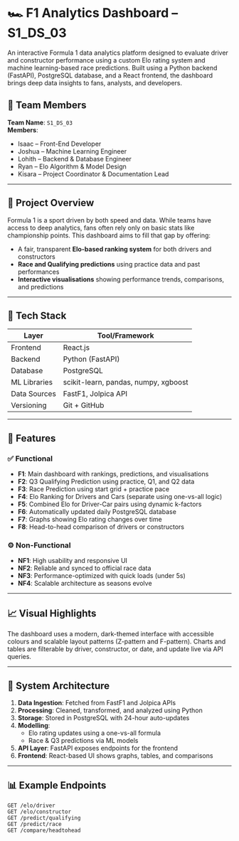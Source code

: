 # 🏎️ F1 Analytics Dashboard – S1_DS_03

An interactive Formula 1 data analytics platform designed to evaluate driver and constructor performance using a custom Elo rating system and machine learning-based race predictions. Built using a Python backend (FastAPI), PostgreSQL database, and a React frontend, the dashboard brings deep data insights to fans, analysts, and developers.

## 👥 Team Members

**Team Name**: `S1_DS_03`  
**Members**:
- Isaac – Front-End Developer  
- Joshua – Machine Learning Engineer  
- Lohith – Backend & Database Engineer  
- Ryan – Elo Algorithm & Model Design  
- Kisara – Project Coordinator & Documentation Lead  

---

## 📌 Project Overview

Formula 1 is a sport driven by both speed and data. While teams have access to deep analytics, fans often rely only on basic stats like championship points. This dashboard aims to fill that gap by offering:

- A fair, transparent **Elo-based ranking system** for both drivers and constructors
- **Race and Qualifying predictions** using practice data and past performances
- **Interactive visualisations** showing performance trends, comparisons, and predictions

---

## 🔧 Tech Stack

| Layer        | Tool/Framework       |
|--------------|----------------------|
| Frontend     | React.js             |
| Backend      | Python (FastAPI)     |
| Database     | PostgreSQL           |
| ML Libraries | scikit-learn, pandas, numpy, xgboost |
| Data Sources | FastF1, Jolpica API  |
| Versioning   | Git + GitHub         |

---

## 🚀 Features

### ✅ Functional
- **F1**: Main dashboard with rankings, predictions, and visualisations  
- **F2**: Q3 Qualifying Prediction using practice, Q1, and Q2 data  
- **F3**: Race Prediction using start grid + practice pace  
- **F4**: Elo Ranking for Drivers and Cars (separate using one-vs-all logic)  
- **F5**: Combined Elo for Driver-Car pairs using dynamic k-factors  
- **F6**: Automatically updated daily PostgreSQL database  
- **F7**: Graphs showing Elo rating changes over time  
- **F8**: Head-to-head comparison of drivers or constructors  

### ⚙️ Non-Functional
- **NF1**: High usability and responsive UI  
- **NF2**: Reliable and synced to official race data  
- **NF3**: Performance-optimized with quick loads (under 5s)  
- **NF4**: Scalable architecture as seasons evolve  

---

## 📈 Visual Highlights

The dashboard uses a modern, dark-themed interface with accessible colours and scalable layout patterns (Z-pattern and F-pattern). Charts and tables are filterable by driver, constructor, or date, and update live via API queries.

---

## 🔄 System Architecture

1. **Data Ingestion**: Fetched from FastF1 and Jolpica APIs  
2. **Processing**: Cleaned, transformed, and analyzed using Python  
3. **Storage**: Stored in PostgreSQL with 24-hour auto-updates  
4. **Modelling**:
   - Elo rating updates using a one-vs-all formula
   - Race & Q3 predictions via ML models
5. **API Layer**: FastAPI exposes endpoints for the frontend  
6. **Frontend**: React-based UI shows graphs, tables, and comparisons

---

## 📊 Example Endpoints

```http
GET /elo/driver
GET /elo/constructor
GET /predict/qualifying
GET /predict/race
GET /compare/headtohead
